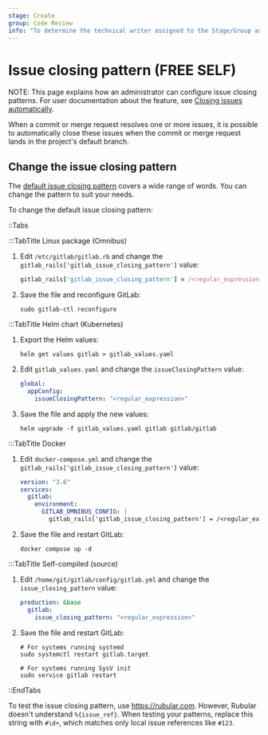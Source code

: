 ```yaml
---
stage: Create
group: Code Review
info: "To determine the technical writer assigned to the Stage/Group associated with this page, see https://handbook.gitlab.com/handbook/product/ux/technical-writing/#assignments"
---
```


# Issue closing pattern **(FREE SELF)**

NOTE:
This page explains how an administrator can configure issue closing patterns.
For user documentation about the feature, see
[Closing issues automatically](../user/project/issues/managing_issues.md#closing-issues-automatically).

When a commit or merge request resolves one or more issues, it is possible to
automatically close these issues when the commit or merge request lands
in the project's default branch.

## Change the issue closing pattern

The [default issue closing pattern](../user/project/issues/managing_issues.md#default-closing-pattern)
covers a wide range of words. You can change the pattern to suit your needs.

To change the default issue closing pattern:

::Tabs

:::TabTitle Linux package (Omnibus)

1. Edit `/etc/gitlab/gitlab.rb` and change the `gitlab_rails['gitlab_issue_closing_pattern']`
   value:

   ```ruby
   gitlab_rails['gitlab_issue_closing_pattern'] = /<regular_expression>/.source
   ```

1. Save the file and reconfigure GitLab:

   ```shell
   sudo gitlab-ctl reconfigure
   ```

:::TabTitle Helm chart (Kubernetes)

1. Export the Helm values:

   ```shell
   helm get values gitlab > gitlab_values.yaml
   ```

1. Edit `gitlab_values.yaml` and change the `issueClosingPattern` value:

   ```yaml
   global:
     appConfig:
       issueClosingPattern: "<regular_expression>"
   ```

1. Save the file and apply the new values:

   ```shell
   helm upgrade -f gitlab_values.yaml gitlab gitlab/gitlab
   ```

:::TabTitle Docker

1. Edit `docker-compose.yml` and change the `gitlab_rails['gitlab_issue_closing_pattern']`
   value:

   ```yaml
   version: "3.6"
   services:
     gitlab:
       environment:
         GITLAB_OMNIBUS_CONFIG: |
           gitlab_rails['gitlab_issue_closing_pattern'] = /<regular_expression>/.source
   ```

1. Save the file and restart GitLab:

   ```shell
   docker compose up -d
   ```

:::TabTitle Self-compiled (source)

1. Edit `/home/git/gitlab/config/gitlab.yml` and change the `issue_closing_pattern` value:

   ```yaml
   production: &base
     gitlab:
       issue_closing_pattern: "<regular_expression>"
   ```

1. Save the file and restart GitLab:

   ```shell
   # For systems running systemd
   sudo systemctl restart gitlab.target

   # For systems running SysV init
   sudo service gitlab restart
   ```

::EndTabs

To test the issue closing pattern, use <https://rubular.com>.
However, Rubular doesn't understand `%{issue_ref}`. When testing your patterns,
replace this string with `#\d+`, which matches only local issue references like `#123`.
